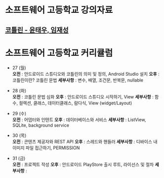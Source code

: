 # 소프트웨어 고등학교 강의자료

## [코틀린 - 윤태우, 임재성](Lecture/Contents.md)

# 소프트웨어 고등학교 커리큘럼

 * 27 (월)  
 **오전** : 안드로이드 스튜디오와 코틀린의 의미 및 정의, Android Studio 설치
 **오후** : 코틀린이란? 코틀린 문법
 **세부사항** : 변수, 배열, 조건문, 반복문, nullable

 * 28 (화)  
 **오전** : 코틀린 문법 심화
 **오후** : 안드로이드 스튜디오 시작하기, View
 **세부사항** : 함수, 컬렉션, 클래스, 데이터클래스, 람다식, View (widget/Layout)

 * 29 (수)  
 **오전** : 어댑터와 인텐트
 **오후** : 데이터베이스와 서비스
 **세부사항** : ListView, SQLite, background service

 * 30 (목)  
 **오전** : 콘텐츠 제공자와 REST API
 **오후** : 스레드와 핸들러
 **세부사항** : 디바이스 내 이미지 파일 접근하기, PERMISSION

 * 31 (금)  
 **오전** : 프로젝트 작성
 **오후** : 안드로이드 PlayStore 출시 루트, 라이선스 및 절차
 **세부사항** :

